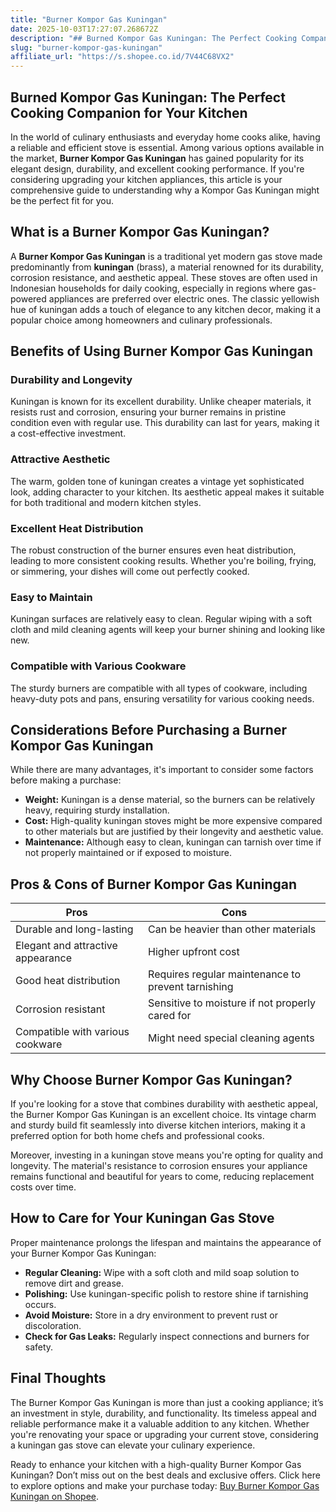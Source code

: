 ```yaml
---
title: "Burner Kompor Gas Kuningan"
date: 2025-10-03T17:27:07.268672Z
description: "## Burned Kompor Gas Kuningan: The Perfect Cooking Companion for Your Kitchen..."
slug: "burner-kompor-gas-kuningan"
affiliate_url: "https://s.shopee.co.id/7V44C68VX2"
---
```

## Burned Kompor Gas Kuningan: The Perfect Cooking Companion for Your Kitchen

In the world of culinary enthusiasts and everyday home cooks alike, having a reliable and efficient stove is essential. Among various options available in the market, **Burner Kompor Gas Kuningan** has gained popularity for its elegant design, durability, and excellent cooking performance. If you're considering upgrading your kitchen appliances, this article is your comprehensive guide to understanding why a Kompor Gas Kuningan might be the perfect fit for you.

## What is a Burner Kompor Gas Kuningan?

A **Burner Kompor Gas Kuningan** is a traditional yet modern gas stove made predominantly from **kuningan** (brass), a material renowned for its durability, corrosion resistance, and aesthetic appeal. These stoves are often used in Indonesian households for daily cooking, especially in regions where gas-powered appliances are preferred over electric ones. The classic yellowish hue of kuningan adds a touch of elegance to any kitchen decor, making it a popular choice among homeowners and culinary professionals.

## Benefits of Using Burner Kompor Gas Kuningan

### Durability and Longevity

Kuningan is known for its excellent durability. Unlike cheaper materials, it resists rust and corrosion, ensuring your burner remains in pristine condition even with regular use. This durability can last for years, making it a cost-effective investment.

### Attractive Aesthetic

The warm, golden tone of kuningan creates a vintage yet sophisticated look, adding character to your kitchen. Its aesthetic appeal makes it suitable for both traditional and modern kitchen styles.

### Excellent Heat Distribution

The robust construction of the burner ensures even heat distribution, leading to more consistent cooking results. Whether you're boiling, frying, or simmering, your dishes will come out perfectly cooked.

### Easy to Maintain

Kuningan surfaces are relatively easy to clean. Regular wiping with a soft cloth and mild cleaning agents will keep your burner shining and looking like new.

### Compatible with Various Cookware

The sturdy burners are compatible with all types of cookware, including heavy-duty pots and pans, ensuring versatility for various cooking needs.

## Considerations Before Purchasing a Burner Kompor Gas Kuningan

While there are many advantages, it's important to consider some factors before making a purchase:

- **Weight:** Kuningan is a dense material, so the burners can be relatively heavy, requiring sturdy installation.
- **Cost:** High-quality kuningan stoves might be more expensive compared to other materials but are justified by their longevity and aesthetic value.
- **Maintenance:** Although easy to clean, kuningan can tarnish over time if not properly maintained or if exposed to moisture.

## Pros & Cons of Burner Kompor Gas Kuningan

| **Pros**                                    | **Cons**                                       |
|----------------------------------------------|------------------------------------------------|
| Durable and long-lasting                     | Can be heavier than other materials          |
| Elegant and attractive appearance           | Higher upfront cost                          |
| Good heat distribution                       | Requires regular maintenance to prevent tarnishing |
| Corrosion resistant                         | Sensitive to moisture if not properly cared for |
| Compatible with various cookware             | Might need special cleaning agents         |

## Why Choose Burner Kompor Gas Kuningan?

If you're looking for a stove that combines durability with aesthetic appeal, the Burner Kompor Gas Kuningan is an excellent choice. Its vintage charm and sturdy build fit seamlessly into diverse kitchen interiors, making it a preferred option for both home chefs and professional cooks.

Moreover, investing in a kuningan stove means you're opting for quality and longevity. The material's resistance to corrosion ensures your appliance remains functional and beautiful for years to come, reducing replacement costs over time.

## How to Care for Your Kuningan Gas Stove

Proper maintenance prolongs the lifespan and maintains the appearance of your Burner Kompor Gas Kuningan:

- **Regular Cleaning:** Wipe with a soft cloth and mild soap solution to remove dirt and grease.
- **Polishing:** Use kuningan-specific polish to restore shine if tarnishing occurs.
- **Avoid Moisture:** Store in a dry environment to prevent rust or discoloration.
- **Check for Gas Leaks:** Regularly inspect connections and burners for safety.

## Final Thoughts

The Burner Kompor Gas Kuningan is more than just a cooking appliance; it’s an investment in style, durability, and functionality. Its timeless appeal and reliable performance make it a valuable addition to any kitchen. Whether you're renovating your space or upgrading your current stove, considering a kuningan gas stove can elevate your culinary experience.

Ready to enhance your kitchen with a high-quality Burner Kompor Gas Kuningan? Don’t miss out on the best deals and exclusive offers. Click here to explore options and make your purchase today: [Buy Burner Kompor Gas Kuningan on Shopee](https://s.shopee.co.id/7V44C68VX2).